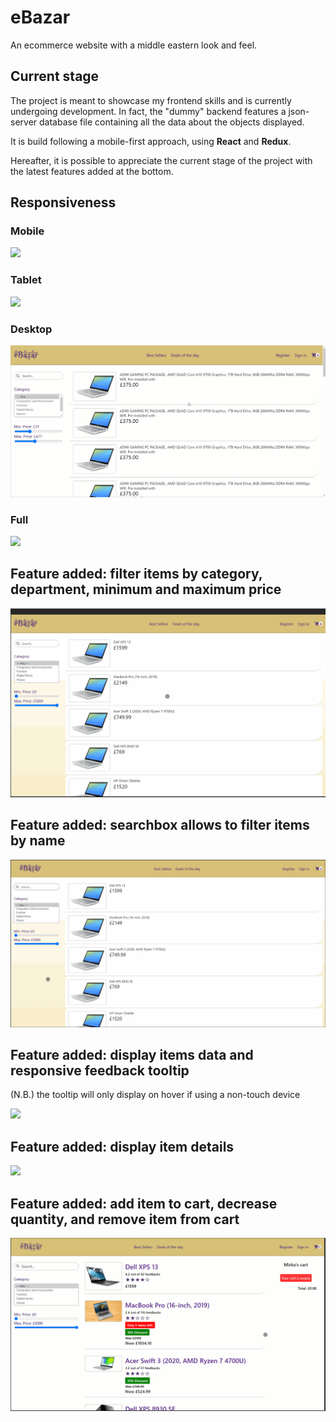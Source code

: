 # eBazar
An ecommerce website with a middle eastern look and feel.

## Current stage
The project is meant to showcase my frontend skills and is currently undergoing development.
In fact, the "dummy" backend features a json-server database file containing all the data about the objects displayed.

It is build following a mobile-first approach, using **React** and **Redux**. 

Hereafter, it is possible to appreciate the current stage of the project with the latest features added at the bottom.

## Responsiveness

### Mobile 

![](mobile-responsive.gif)

### Tablet 

![](tablet-responsive.gif)

### Desktop 

![](desktop-responsive.gif)

### Full

![](full-responsive.gif)

## Feature added: filter items by category, department, minimum and maximum price

![](filter.gif)

## Feature added: searchbox allows to filter items by name

![](searchbox.gif)

## Feature added: display items data and responsive feedback tooltip
(N.B.) the tooltip will only display on hover if using a non-touch device

![](items-data.gif)

## Feature added: display item details

![](item-details.gif)

## Feature added: add item to cart, decrease quantity, and remove item from cart

![](order-functionalities.gif)
